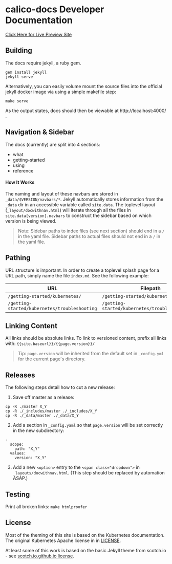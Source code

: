 # calico-docs Developer Documentation

[Click Here for Live Preview Site](https://tigera.github.io/calico-docs/)

## Building

The docs require jekyll, a ruby gem.

```
gem install jekyll
jekyll serve
```

Alternatively, you can easily volume mount the source files into the official jekyll docker image via using a simple makefile step:

```
make serve
```

As the output states, docs should then be viewable at http://localhost:4000/ .

## Navigation & Sidebar

The docs (currently) are split into 4 sections:

- what
- getting-started
- using
- reference

#### How It Works

The naming and layout of these navbars are stored in `_data/$VERSION/navbars/*`. Jekyll automatically stores information from the `_data` dir in an accessible variable called `site.data`. The toplevel layout (`_layout/docwithnav.html`) will iterate through all the files in `site.data[version].navbars` to construct the sidebar based on which version is being viewed.

> Note: Sidebar paths to index files (see next section) should end in a `/` in the yaml file. Sidebar paths to actual files should not end in a `/` in the yaml file.

## Pathing

URL structure is important. In order to create a toplevel splash page for a URL path, simply name the file `index.md`. See the following example:


| URL                                           | Filepath                                         |
|-----------------------------------------------|--------------------------------------------------|
| `/getting-started/kubernetes/`                | `/getting-started/kubernetes/index.md`           |
| `/getting-started/kubernetes/troubleshooting` | `/getting-started/kubernetes/troubleshooting.md` |


## Linking Content

All links should be absolute links. To link to versioned content, prefix all links with: `{{site.baseurl}}/{{page.version}}/`

> Tip: `page.version` will be inherited from the default set in `_config.yml` for the current page's directory.

## Releases

The following steps detail how to cut a new release:

1. Save off master as a release:

  ```
  cp -R ./master X_Y
  cp -R ./_includes/master ./_includes/X_Y
  cp -R ./_data/master ./_data/X_Y
  ```

2. Add a section in `_config.yaml` so that `page.version` will be set correctly in the new subdirectory:

  ```
  -
    scope:
      path: "X_Y"
    values:
      version: "X_Y"
  ```

3. Add a new `<option>` entry to the `<span class="dropdown">` in `_layouts/docwithnav.html`. (This step should be replaced by automation ASAP.)

## Testing

Print all broken links: `make htmlproofer`

## License

Most of the theming of this site is based on the Kubernetes documentation.  The original Kubernetes Apache license in in [LICENSE](LICENSE).

At least some of this work is based on the basic Jekyll theme from scotch.io - see [scotch.io.github.io license](https://github.com/scotch-io/scotch-io.github.io#mit-license).
